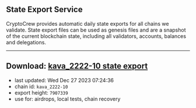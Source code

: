 ## State Export Service
CryptoCrew provides automatic daily state exports for all chains we validate. State export files can be used as genesis files and are a snapshot of the current blockchain state, including all validators, accounts, balances and delegations.

---
**Download: [kava_2222-10 state export](https://dl.ccvalidators.com/SERVICE/kava/kava_2222-10_export_7907339.json)**
---

- last updated: Wed Dec 27 2023 07:24:36
- chain id: `kava_2222-10`
- export height: `7907339`
- use for: airdrops, local tests, chain recovery
